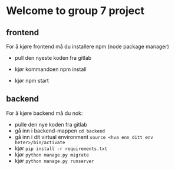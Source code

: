 # Welcome to group 7 project


## frontend

For å kjøre frontend må du installere npm (node package manager)

- pull den nyeste koden fra gitlab

- kjør kommandoen npm install

- kjør npm start


## backend

For å kjøre backend må du nok:

- pulle den nye koden fra gitlab
- gå inn i backend-mappen `cd backend`
- gå inn i dit virtual environment `source <hva enn ditt env heter>/bin/activate`
- kjør `pip install -r requirements.txt`
- kjør `python manage.py migrate`
- kjør `python manage.py runserver`